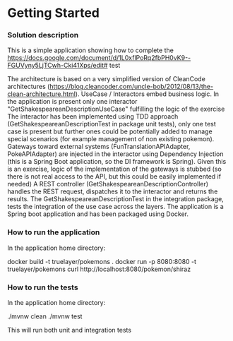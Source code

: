 # Getting Started

### Solution description
This is a simple application showing how to complete the https://docs.google.com/document/d/1L0xflPoRq2fbPH0vK9--FGUVyny5LjTCwh-Cki41Xps/edit# test

The architecture is based on a very simplified version of CleanCode architectures (https://blog.cleancoder.com/uncle-bob/2012/08/13/the-clean-architecture.html).
UseCase / Interactors embed business logic.
In the application is present only one interactor "GetShakespeareanDescriptionUseCase" fulfilling the logic of the exercise
The interactor has been implemented using TDD approach (GetShakespeareanDescriptionTest in package unit tests), only one test case is present but further ones could be potentially added to manage special scenarios (for example management of non existing pokemon).
Gateways toward external systems (FunTranslationAPIAdapter, PokeAPIAdapter) are injected in the interactor using Dependency Injection (this is a Spring Boot application, so the DI framework is Spring).
Given this is an exercise, logic of the implementation of the gateways is stubbed (so there is not real access to the API, but this could be easily implemented if needed)
A REST controller (GetShakespeareanDescriptionController)  handles the REST request, dispatches it to the interactor and returns the results.
The GetShakespeareanDescriptionTest in the integration package, tests the integration of the use case across the layers.
The application is a Spring boot application and has been packaged using Docker.

### How to run the application

In the application home directory:

docker build -t truelayer/pokemons .
docker run -p 8080:8080 -t truelayer/pokemons
curl http://localhost:8080/pokemon/shiraz


### How to run the tests  

In the application home directory:

./mvnw clean
./mvnw test

This will run both unit and integration tests


